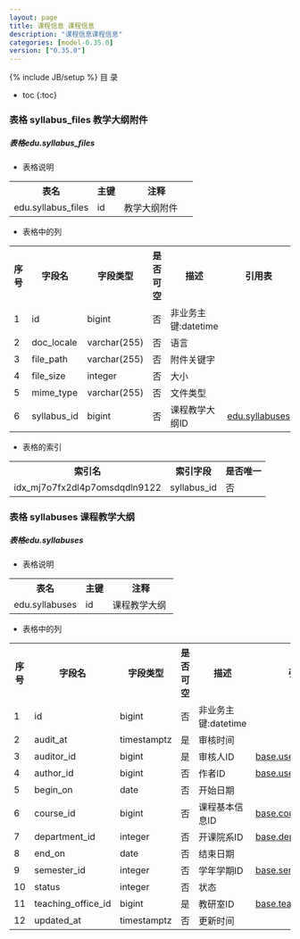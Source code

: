 ```yaml
---
layout: page
title: 课程信息 课程信息
description: "课程信息课程信息"
categories: [model-0.35.0]
version: ["0.35.0"]
---
```

{% include JB/setup %}
 目  录

* toc
{:toc}



### 表格 syllabus_files 教学大纲附件
<div class="card card-info">
  <div class="card-header"><h5 id="table_edu.syllabus_files">表格edu.syllabus_files</h5></div>
  <div class="card-body">
<ul>
  <li>表格说明</li>
</ul>

<table class="table table-bordered table-striped table-condensed ">
<tr><th class="info_header">表名</th><th class="info_header">主键</th><th class="info_header" style="width:40%">注释</th>  </tr>
<tr><td>edu.syllabus_files</td><td>id</td><td>教学大纲附件</td>  </tr>
</table>
<ul>
  <li>表格中的列</li>
</ul>
<table class="table table-bordered table-striped table-condensed">
<tr><th class="info_header text-center">序号</th><th class="info_header">字段名</th><th class="info_header">字段类型</th><th class="info_header text-center">是否可空</th><th class="info_header">描述</th><th class="info_header">引用表</th>  </tr>
<tr><td class="text-center">1</td><td>id</td><td>bigint</td><td class="text-center">否</td><td>非业务主键:datetime</td><td></td>  </tr>
<tr><td class="text-center">2</td><td>doc_locale</td><td>varchar(255)</td><td class="text-center">否</td><td>语言</td><td></td>  </tr>
<tr><td class="text-center">3</td><td>file_path</td><td>varchar(255)</td><td class="text-center">否</td><td>附件关键字</td><td></td>  </tr>
<tr><td class="text-center">4</td><td>file_size</td><td>integer</td><td class="text-center">否</td><td>大小</td><td></td>  </tr>
<tr><td class="text-center">5</td><td>mime_type</td><td>varchar(255)</td><td class="text-center">否</td><td>文件类型</td><td></td>  </tr>
<tr><td class="text-center">6</td><td>syllabus_id</td><td>bigint</td><td class="text-center">否</td><td>课程教学大纲ID</td><td>            <a href="/model/edu/course/misc.html#表格-syllabuses-课程教学大纲">edu.syllabuses</a>
</td>  </tr>
</table>


<ul>
  <li>表格的索引</li>
</ul>
<table class="table table-bordered table-striped table-condensed">
  <tr>
<th class="info_header">索引名</th><th class="info_header">索引字段</th><th class="info_header">是否唯一</th>  </tr>
<tr><td>idx_mj7o7fx2dl4p7omsdqdln9122</td><td>syllabus_id</td><td>否</td>  </tr>
</table>
  </div>
</div>

### 表格 syllabuses 课程教学大纲
<div class="card card-info">
  <div class="card-header"><h5 id="table_edu.syllabuses">表格edu.syllabuses</h5></div>
  <div class="card-body">
<ul>
  <li>表格说明</li>
</ul>

<table class="table table-bordered table-striped table-condensed ">
<tr><th class="info_header">表名</th><th class="info_header">主键</th><th class="info_header" style="width:40%">注释</th>  </tr>
<tr><td>edu.syllabuses</td><td>id</td><td>课程教学大纲</td>  </tr>
</table>
<ul>
  <li>表格中的列</li>
</ul>
<table class="table table-bordered table-striped table-condensed">
<tr><th class="info_header text-center">序号</th><th class="info_header">字段名</th><th class="info_header">字段类型</th><th class="info_header text-center">是否可空</th><th class="info_header">描述</th><th class="info_header">引用表</th>  </tr>
<tr><td class="text-center">1</td><td>id</td><td>bigint</td><td class="text-center">否</td><td>非业务主键:datetime</td><td></td>  </tr>
<tr><td class="text-center">2</td><td>audit_at</td><td>timestamptz</td><td class="text-center">是</td><td>审核时间</td><td></td>  </tr>
<tr><td class="text-center">3</td><td>auditor_id</td><td>bigint</td><td class="text-center">是</td><td>审核人ID</td><td>            <a href="/model/base/common/user.html#表格-users-通用人员信息">base.users</a>
</td>  </tr>
<tr><td class="text-center">4</td><td>author_id</td><td>bigint</td><td class="text-center">否</td><td>作者ID</td><td>            <a href="/model/base/common/user.html#表格-users-通用人员信息">base.users</a>
</td>  </tr>
<tr><td class="text-center">5</td><td>begin_on</td><td>date</td><td class="text-center">否</td><td>开始日期</td><td></td>  </tr>
<tr><td class="text-center">6</td><td>course_id</td><td>bigint</td><td class="text-center">否</td><td>课程基本信息ID</td><td>            <a href="/model/base/edu/core.html#表格-courses-课程基本信息">base.courses</a>
</td>  </tr>
<tr><td class="text-center">7</td><td>department_id</td><td>integer</td><td class="text-center">否</td><td>开课院系ID</td><td>            <a href="/model/base/common/user.html#表格-departments-部门组织机构信息">base.departments</a>
</td>  </tr>
<tr><td class="text-center">8</td><td>end_on</td><td>date</td><td class="text-center">否</td><td>结束日期</td><td></td>  </tr>
<tr><td class="text-center">9</td><td>semester_id</td><td>integer</td><td class="text-center">否</td><td>学年学期ID</td><td>            <a href="/model/base/common/time.html#表格-semesters-学年学期">base.semesters</a>
</td>  </tr>
<tr><td class="text-center">10</td><td>status</td><td>integer</td><td class="text-center">否</td><td>状态</td><td></td>  </tr>
<tr><td class="text-center">11</td><td>teaching_office_id</td><td>bigint</td><td class="text-center">是</td><td>教研室ID</td><td>            <a href="/model/base/edu/misc.html#表格-teaching_offices-教研室">base.teaching_offices</a>
</td>  </tr>
<tr><td class="text-center">12</td><td>updated_at</td><td>timestamptz</td><td class="text-center">否</td><td>更新时间</td><td></td>  </tr>
</table>


  </div>
</div>

